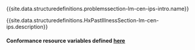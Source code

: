 {{site.data.structuredefinitions.problemssection-lm-cen-ips-intro.name}}

{{site.data.structuredefinitions.HxPastIllnessSection-lm-cen-ips.description}}

#### Conformance resource variables defined [here](http://wiki.hl7.org/index.php?title=IG_Publisher_Documentation#Jekyll)

